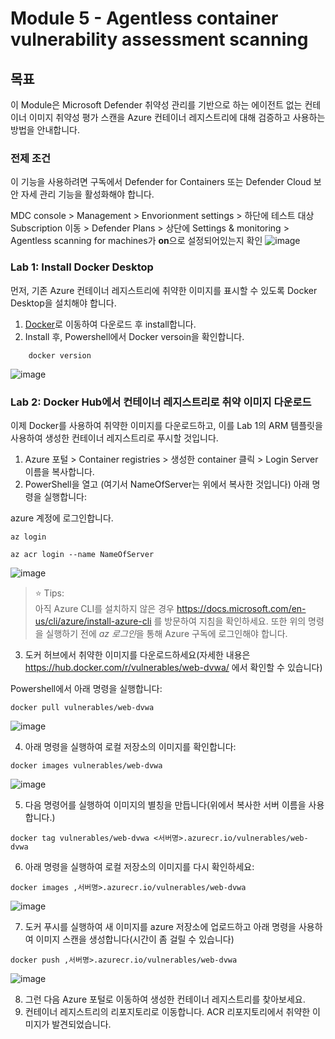 # Module 5 - Agentless container vulnerability assessment scanning

## 목표
이 Module은 Microsoft Defender 취약성 관리를 기반으로 하는 에이전트 없는 컨테이너 이미지 취약성 평가 스캔을 Azure 컨테이너 레지스트리에 대해 검증하고 사용하는 방법을 안내합니다.

### 전제 조건
이 기능을 사용하려면 구독에서 Defender for Containers 또는 Defender Cloud 보안 자세 관리 기능을 활성화해야 합니다. 

MDC console > Management > Envorionment settings > 하단에 테스트 대상 Subscription 이동 > Defender Plans > 상단에 Settings & monitoring > Agentless scanning for machines가 **on**으로 설정되어있는지 확인 
![image](https://github.com/user-attachments/assets/5bca1492-0dbf-4b7f-b708-6fd6c7575d68)

### Lab 1: Install Docker Desktop
먼저, 기존 Azure 컨테이너 레지스트리에 취약한 이미지를 표시할 수 있도록 Docker Desktop을 설치해야 합니다.

1.	[Docker](https://www.docker.com/products/docker-desktop)로 이동하여 다운로드 후 install합니다. 
2.  Install 후, Powershell에서 Docker versoin을 확인합니다.
```
    docker version​
```
![image](https://github.com/user-attachments/assets/b5c03694-b619-4b8d-9296-715dbbacd972)


### Lab 2: Docker Hub에서 컨테이너 레지스트리로 취약 이미지 다운로드

이제 Docker를 사용하여 취약한 이미지를 다운로드하고, 이를 Lab 1의 ARM 템플릿을 사용하여 생성한 컨테이너 레지스트리로 푸시할 것입니다.

1. Azure 포털 > Container registries > 생성한 container 클릭 > Login Server 이름을 복사합니다. 
2. PowerShell을 열고 (여기서 NameOfServer는 위에서 복사한 것입니다) 아래 명령을 실행합니다: <br />

azure 계정에 로그인합니다. 
```
az login
```
```
az acr login --name NameOfServer
```
![image](https://github.com/user-attachments/assets/f75cf333-e51f-4d6e-8f60-37ef629219e1)

> ⭐ Tips: <br>
> 아직 Azure CLI를 설치하지 않은 경우 https://docs.microsoft.com/en-us/cli/azure/install-azure-cli 를 방문하여 지침을 확인하세요. 또한 위의 명령을 실행하기 전에 *az 로그인*을 통해 Azure 구독에 로그인해야 합니다.

3. 도커 허브에서 취약한 이미지를 다운로드하세요(자세한 내용은 https://hub.docker.com/r/vulnerables/web-dvwa/ 에서 확인할 수 있습니다)

Powershell에서 아래 명령을 실행합니다:
```
docker pull vulnerables/web-dvwa
```
![image](https://github.com/user-attachments/assets/3e5808a2-8df5-47b9-baa3-d5dc6e9d0f4a)

4. 아래 명령을 실행하여 로컬 저장소의 이미지를 확인합니다:
```
docker images vulnerables/web-dvwa
```
![image](https://github.com/user-attachments/assets/9a810a4e-0a48-4634-88a2-fa5b2dfe694c)

5. 다음 명령어를 실행하여 이미지의 별칭을 만듭니다(위에서 복사한 서버 이름을 사용합니다.)
```
docker tag vulnerables/web-dvwa <서버명>.azurecr.io/vulnerables/web-dvwa
```

6. 아래 명령을 실행하여 로컬 저장소의 이미지를 다시 확인하세요: 
```
docker images ,서버명>.azurecr.io/vulnerables/web-dvwa
```
![image](https://github.com/user-attachments/assets/55dd54fa-2bef-43bd-8f91-d9468920ea7f)

7. 도커 푸시를 실행하여 새 이미지를 azure 저장소에 업로드하고 아래 명령을 사용하여 이미지 스캔을 생성합니다(시간이 좀 걸릴 수 있습니다)<br />
```
docker push ,서버명>.azurecr.io/vulnerables/web-dvwa
```
![image](https://github.com/user-attachments/assets/8412d3c5-d97f-4c17-8f9f-93d8dbb4d8af)


8. 그런 다음 Azure 포털로 이동하여 생성한 컨테이너 레지스트리를 찾아보세요.
9. 컨테이너 레지스트리의 리포지토리로 이동합니다. ACR 리포지토리에서 취약한 이미지가 발견되었습니다.


